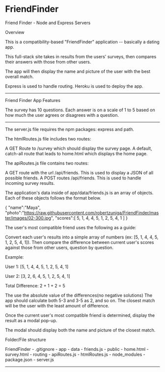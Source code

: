 # FriendFinder

Friend Finder - Node and Express Servers


Overview

This is a compatibility-based "FriendFinder" application -- basically a dating app. 

This full-stack site takes in results from the users' surveys, then compares their answers with those from other users. 

The app will then display the name and picture of the user with the best overall match.

Express is used to handle routing. 
Heroku is used to deploy the app.

----------------------------------------------------------------------------------------

Friend Finder App Features


The survey has 10 questions. 
Each answer is on a scale of 1 to 5 based on how much the user agrees or disagrees with a question.

----------------------------------------------------------------------------------------
The server.js file requires the npm packages: express and path.

The htmlRoutes.js file includes two routes:

A GET Route to /survey which should display the survey page.
A default, catch-all route that leads to home.html which displays the home page.



The apiRoutes.js file contains two routes:

A GET route with the url /api/friends. This is used to display a JSON of all possible friends.
A POST routes /api/friends. This is used to handle incoming survey results.

The application's data inside of app/data/friends.js is an array of objects. 
Each of these objects follows the format below.


{
  "name":"Maya",
  "photo":"https://raw.githubusercontent.com/robertzuniga/FriendFinder/master/images/02-300.jpg",
  "scores":[
      5,
      1,
      4,
      4,
      5,
      1,
      2,
      5,
      4,
      1
    ]
}

The user's most compatible friend uses the following as a guide:

Convert each user's results into a simple array of numbers (ex: [5, 1, 4, 4, 5, 1, 2, 5, 4, 1]).
Then compare the difference between current user's scores against those from other users, question by question. 


Example:


User 1: [5, 1, 4, 4, 5, 1, 2, 5, 4, 1]

User 2: [3, 2, 6, 4, 5, 1, 2, 5, 4, 1]

Total Difference: 2 + 1 + 2 = 5


The use the absolute value of the differences(no negative solutions) 
The app should calculate both 5-3 and 3-5 as 2, and so on.
The closest match will be the user with the least amount of difference.


Once  the current user's most compatible friend is determined, display the result as a modal pop-up.


The modal should display both the name and picture of the closest match.

Folder/File structure

  FriendFinder
    - .gitignore
    - app
      - data
        - friends.js
      - public
        - home.html
        - survey.html
      - routing
        - apiRoutes.js
        - htmlRoutes.js
    - node_modules
    - package.json
    - server.js

----------------------------------------------------------------------------------------